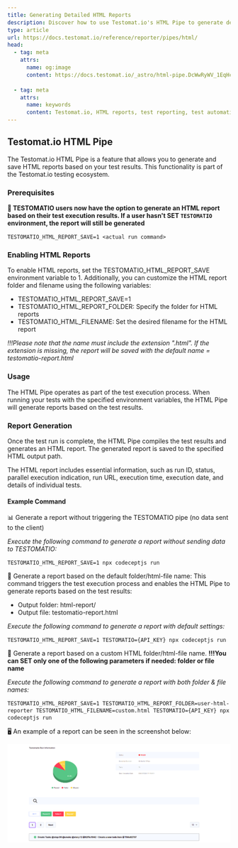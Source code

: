 ```yaml
---
title: Generating Detailed HTML Reports
description: Discover how to use Testomat.io's HTML Pipe to generate detailed HTML reports from your test runs. Learn how to configure environment variables to save reports, customize output paths, and view essential test data like execution time and status.
type: article
url: https://docs.testomat.io/reference/reporter/pipes/html/
head:
  - tag: meta
    attrs:
      name: og:image
      content: https://docs.testomat.io/_astro/html-pipe.DcWwRyWV_1EqHcU.webp
      
  - tag: meta
    attrs:
      name: keywords
      content: Testomat.io, HTML reports, test reporting, test automation, environment variables, CI/CD, CodeceptJS, test result visualization, report generation
---
```

## Testomat.io HTML Pipe

The Testomat.io HTML Pipe is a feature that allows you to generate and save HTML reports based on your test results. This functionality is part of the Testomat.io testing ecosystem.

### Prerequisites

**🔌 TESTOMATIO users now have the option to generate an HTML report based on their test execution results. If a user hasn't SET `TESTOMATIO` environment, the report will still be generated**

```
TESTOMATIO_HTML_REPORT_SAVE=1 <actual run command>
```

### Enabling HTML Reports

To enable HTML reports, set the TESTOMATIO_HTML_REPORT_SAVE environment variable to 1. Additionally, you can customize the HTML report folder and filename using the following variables:

- TESTOMATIO_HTML_REPORT_SAVE=1
- TESTOMATIO_HTML_REPORT_FOLDER: Specify the folder for HTML reports
- TESTOMATIO_HTML_FILENAME: Set the desired filename for the HTML report

_!!!Please note that the name must include the extension ".html". If the extension is missing, the report will be saved with the default name = testomatio-report.html_

### Usage

The HTML Pipe operates as part of the test execution process. When running your tests with the specified environment variables, the HTML Pipe will generate reports based on the test results.

### Report Generation

Once the test run is complete, the HTML Pipe compiles the test results and generates an HTML report. The generated report is saved to the specified HTML output path.

The HTML report includes essential information, such as run ID, status, parallel execution indication, run URL, execution time, execution date, and details of individual tests.

#### Example Command

📊 Generate a report without triggering the TESTOMATIO pipe (no data sent to the client)

_Execute the following command to generate a report without sending data to TESTOMATIO:_

```
TESTOMATIO_HTML_REPORT_SAVE=1 npx codeceptjs run

```

📝 Generate a report based on the default folder/html-file name: This command triggers the test execution process and enables the HTML Pipe to generate reports based on the test results:

- Output folder: html-report/
- Output file: testomatio-report.html

_Execute the following command to generate a report with default settings:_

```
TESTOMATIO_HTML_REPORT_SAVE=1 TESTOMATIO={API_KEY} npx codeceptjs run

```

📂 Generate a report based on a custom HTML folder/html-file name.
**!!!You can SET only one of the following parameters if needed: folder or file name**

_Execute the following command to generate a report with both folder & file names:_

```
TESTOMATIO_HTML_REPORT_SAVE=1 TESTOMATIO_HTML_REPORT_FOLDER=user-html-reporter TESTOMATIO_HTML_FILENAME=custom.html TESTOMATIO={API_KEY} npx codeceptjs run

```

🖥️ An example of a report can be seen in the screenshot below:

![HTML example](./images/html-pipe.png)

